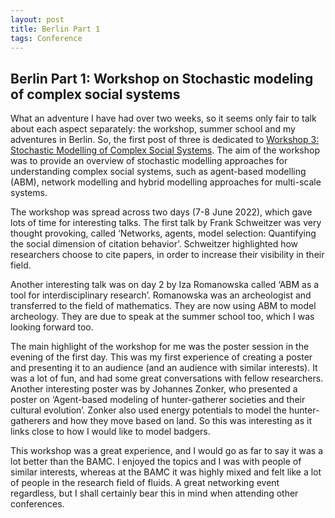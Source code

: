 ```yaml
---
layout: post
title: Berlin Part 1
tags: Conference
---
```


## Berlin Part 1: Workshop on Stochastic modeling of complex social systems

What an adventure I have had over two weeks, so it seems only fair to talk about each aspect separately: the workshop, summer school and my adventures in Berlin. So, the first post of three is dedicated to [Workshop 3: Stochastic Modelling of Complex Social Systems](https://mathplus.de/topic-development-lab/tes-summer-2022/). The aim of the workshop was to provide an overview of stochastic modelling approaches for understanding complex social systems, such as agent-based modelling (ABM), network modelling and hybrid modelling approaches for multi-scale systems. 

The workshop was spread across two days (7-8 June 2022), which gave lots of time for interesting talks. The first talk by Frank Schweitzer was very thought provoking, called ‘Networks, agents, model selection: Quantifying the social dimension of citation behavior’. Schweitzer highlighted how researchers choose to cite papers, in order to increase their visibility in their field. 

Another interesting talk was on day 2 by Iza Romanowska called ‘ABM as a tool for interdisciplinary research’. Romanowska was an archeologist and transferred to the field of mathematics. They are now using ABM to model archeology. They are due to speak at the summer school too, which I was looking forward too. 

The main highlight of the workshop for me was the poster session in the evening of the first day. This was my first experience of creating a poster and presenting it to an audience (and an audience with similar interests). It was a lot of fun, and had some great conversations with fellow researchers. Another interesting poster was by Johannes Zonker, who presented a poster on ‘Agent-based modeling of hunter-gatherer societies and their cultural evolution’. Zonker also used energy potentials to model the hunter-gatherers and how they move based on land. So this was interesting as it links close to how I would like to model badgers. 

This workshop was a great experience, and I would go as far to say it was a lot better than the BAMC. I enjoyed the topics and I was with people of similar interests, whereas at the BAMC it was highly mixed and felt like a lot of people in the research field of fluids. A great networking event regardless, but I shall certainly bear this in mind when attending other conferences.

